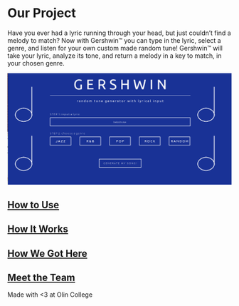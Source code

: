 # Our Project

Have you ever had a lyric running through your head, but just couldn’t find a melody to match? Now with Gershwin™ you can type in the lyric, select a genre, and listen for your own custom made random tune! Gershwin™ will take your lyric, analyze its tone, and return a melody in a key to match, in your chosen genre. 

![](gershwin.png)

## [How to Use](how_to_use.md)
## [How It Works](how_it_works.md) 
## [How We Got Here](how_we_got_here.md)
## [Meet the Team](meet_the_team.md) 

Made with <3 at Olin College
